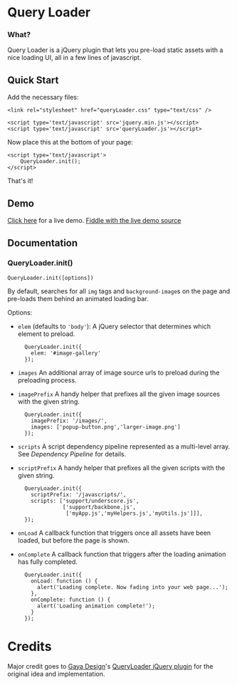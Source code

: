 Query Loader
============

### What?

Query Loader is a jQuery plugin that lets you pre-load static assets with a nice loading UI, all in a few lines of javascript.

## Quick Start

Add the necessary files:

    <link rel="stylesheet" href="queryLoader.css" type="text/css" />
    
    <script type='text/javascript' src='jquery.min.js'></script>
    <script type='text/javascript' src='queryLoader.js'></script>

Now place this at the bottom of your page:

    <script type='text/javascript'>
    	QueryLoader.init();
    </script>

That's it!

## Demo

[Click here](http://jsfiddle.net/mindeavor/G4Ayu/embedded/result/) for a live demo.
[Fiddle with the live demo source](http://jsfiddle.net/mindeavor/G4Ayu/)

## Documentation

### QueryLoader.init()

    QueryLoader.init([options])

By default, searches for all `img` tags and `background-image`s on the page and pre-loads them behind an animated loading bar.

Options:

- `elem` (defaults to `'body'`): A jQuery selector that determines which element to preload.

        QueryLoader.init({
          elem: '#image-gallery'
        });

- `images` An additional array of image source urls to preload during the preloading process.

- `imagePrefix` A handy helper that prefixes all the given image sources with the given string.

        QueryLoader.init({
          imagePrefix: '/images/',
          images: ['popup-button.png','larger-image.png']
        });


- `scripts` A script dependency pipeline represented as a multi-level array. See *Dependency Pipeline* for details.

- `scriptPrefix` A handy helper that prefixes all the given scripts with the given string.

        QueryLoader.init({
          scriptPrefix: '/javascripts/',
          scripts: ['support/underscore.js',
                    ['support/backbone.js',
                     ['myApp.js','myHelpers.js','myUtils.js']]],
        });

- `onLoad` A callback function that triggers once all assets have been loaded, but before the page is shown.

- `onComplete` A callback function that triggers after the loading animation has fully completed.

        QueryLoader.init({
          onLoad: function () {
            alert('Loading complete. Now fading into your web page...');
          },
          onComplete: function () {
            alert('Loading animation complete!');
          }
        });


Credits
=======

Major credit goes to [Gaya Design](http://www.gayadesign.com/)'s [QueryLoader jQuery plugin](http://www.gayadesign.com/diy/queryloader-preload-your-website-in-style/) for the original idea and implementation.
